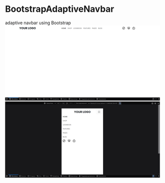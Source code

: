 # BootstrapAdaptiveNavbar
adaptive navbar using Bootstrap
![Portfolio](./screenshot2.png)
![Portfolio](./screenshot1.png)
